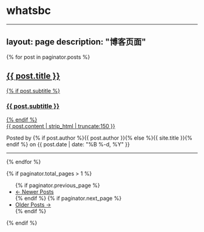 # whatsbc
---
layout: page
description: "博客页面"
---

{% for post in paginator.posts %}
<div class="post-preview">
    <a href="{{ post.url | prepend: site.baseurl }}">
        <h2 class="post-title">            
            {{ post.title }}
        </h2>
        {% if post.subtitle %}
        <h3 class="post-subtitle">
            {{ post.subtitle }}
        </h3>
        {% endif %}
        <div class="post-content-preview">
            {{ post.content | strip_html | truncate:150 }}
        </div>
    </a>
    <p class="post-meta">Posted by {% if post.author %}{{ post.author }}{% else %}{{ site.title }}{% endif %} on {{ post.date | date: "%B %-d, %Y" }}</p>
</div>

<hr>
{% endfor %}

<!-- Pager -->
{% if paginator.total_pages > 1 %}
<ul class="pager">
    {% if paginator.previous_page %}
    <li class="previous">
        <a href="{{ paginator.previous_page_path | prepend: site.baseurl | replace: '//', '/' }}">&larr; Newer Posts</a>
    </li>
    {% endif %}
    {% if paginator.next_page %}
    <li class="next">
        <a href="{{ paginator.next_page_path | prepend: site.baseurl | replace: '//', '/' }}">Older Posts &rarr;</a>
    </li>
    {% endif %}
</ul>
{% endif %}
